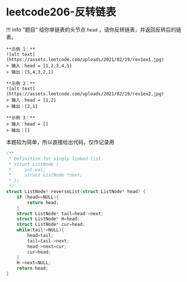 # leetcode206-反转链表
!!! info "题目"
    给你单链表的头节点 `head` ，请你反转链表，并返回反转后的链表。

    **示例 1：**
    ![alt text](https://assets.leetcode.com/uploads/2021/02/19/rev1ex1.jpg)
    > 输入：head = [1,2,3,4,5]
    > 输出：[5,4,3,2,1]

    **示例 2：**
    ![alt text](https://assets.leetcode.com/uploads/2021/02/19/rev1ex2.jpg)
    > 输入：head = [1,2]
    > 输出：[2,1]

    **示例 3：**
    > 输入：head = []
    > 输出：[]

本题较为简单，所以直接给出代码，仅作记录用
```c
/**
 * Definition for singly-linked list.
 * struct ListNode {
 *     int val;
 *     struct ListNode *next;
 * };
 */
struct ListNode* reverseList(struct ListNode* head) {
    if (head==NULL){
        return head;
    }
    struct ListNode* tail=head->next;
    struct ListNode* H=head;
    struct ListNode* cur=head;
    while(tail!=NULL){
        head=tail;
        tail=tail->next;
        head->next=cur;
        cur=head;
    }
    H->next=NULL;
    return head;
}
```
